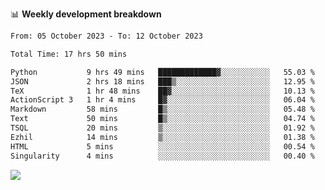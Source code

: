 📊 **Weekly development breakdown**
<!--START_SECTION:waka-->

```txt
From: 05 October 2023 - To: 12 October 2023

Total Time: 17 hrs 50 mins

Python           9 hrs 49 mins   █████████████▓░░░░░░░░░░░   55.03 %
JSON             2 hrs 18 mins   ███▒░░░░░░░░░░░░░░░░░░░░░   12.95 %
TeX              1 hr 48 mins    ██▓░░░░░░░░░░░░░░░░░░░░░░   10.13 %
ActionScript 3   1 hr 4 mins     █▓░░░░░░░░░░░░░░░░░░░░░░░   06.04 %
Markdown         58 mins         █▒░░░░░░░░░░░░░░░░░░░░░░░   05.48 %
Text             50 mins         █▒░░░░░░░░░░░░░░░░░░░░░░░   04.74 %
TSQL             20 mins         ▒░░░░░░░░░░░░░░░░░░░░░░░░   01.92 %
Ezhil            14 mins         ▒░░░░░░░░░░░░░░░░░░░░░░░░   01.38 %
HTML             5 mins          ░░░░░░░░░░░░░░░░░░░░░░░░░   00.54 %
Singularity      4 mins          ░░░░░░░░░░░░░░░░░░░░░░░░░   00.40 %
```

<!--END_SECTION:waka-->
![](https://komarev.com/ghpvc/?username=callanwu)
